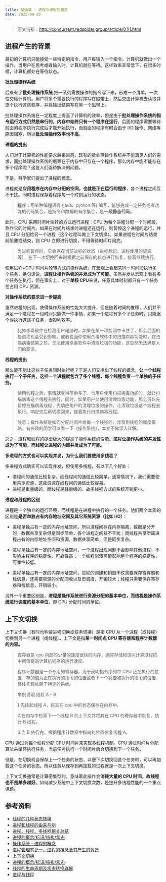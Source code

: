 ```yaml
---
title: 基础篇 - 进程与线程的概念
date: 2022-09-30
---
```


> 原文链接：http://concurrent.redspider.group/article/01/1.html

## 进程产生的背景

最初的计算机只能接受一些特定的指令，用户每输入一个指令，计算机就做出一个操作。当用户在思考或者输入时，计算机就在等待。这样效率非常低下，在很多时候，计算机都处在等待状态。

**批处理操作系统**

后来有了**批处理操作系统**,把一系列需要操作的指令写下来，形成一个清单，一次性交给计算机。用户将多个需要执行的程序写在磁带上，然后交由计算机去读取并逐个执行这些程序，并将输出结果写在另一个磁带上。

批处理操作系统在一定程度上提高了计算机的效率，但是由于**批处理操作系统的指令运行方式仍然是串行的，内存中始终只有一个程序在运行**，后面的程序需要等待前面的程序执行完成后才能开始执行，而前面的程序有时会由于 I/O 操作、网络等原因阻塞，所以**批处理操作效率也不高**。

**进程的提出**

人们对于计算机的性能要求越来越高，现有的批处理操作系统并不能满足人们的需求，而批处理操作系统的瓶颈在于内存中只存在一个程序，那么内存中能不能存在多个程序呢？这是人们亟待解决的问题。

于是，科学家们提出了进程的概念。

进程就是**应用程序在内存中分配的空间，也就是正在运行的程序**，各个进程之间互不干扰。同时进程保存着程序每一个时刻运行的状态。

> 程序：用某种编程语言 (java、python 等) 编写，能够完成一定任务或者功能的代码集合，是指令和数据的有序集合，是**一段静态代码**。

此时，CPU 采用时间片轮转的方式运行进程：CPU 为每个进程分配一个时间段，称作它的时间片。如果在时间片结束时进程还在运行，则暂停这个进程的运行，并且 CPU 分配给另一个进程（这个过程叫做上下文切换）。如果进程在时间片结束前阻塞或结束，则 CPU 立即进行切换，不用等待时间片用完。 

>当进程暂停时，它会保存当前进程的状态（进程标识，进程使用的资源等），在下一次切换回来时根据之前保存的状态进行恢复，接着继续执行。

使用进程+CPU 时间片轮转方式的操作系统，在宏观上看起来同一时间段执行多个任务，换句话说，**进程让操作系统的并发成为了可能**。虽然并发从宏观上看有多个任务在执行，但在事实上，对于**单核 CPU**来说，任意具体时刻都只有一个任务在占用 CPU 资源。

**对操作系统的要求进一步提高**

虽然进程的出现，使得操作系统的性能大大提升，但是随着时间的推移，人们并不满足一个进程在一段时间只能做一件事情，如果一个进程有多个子任务时，只能逐个得执行这些子任务，很影响效率。

> 比如杀毒软件在检测用户电脑时，如果在某一项检测中卡住了，那么后面的检测项也会受到影响。或者说当你使用杀毒软件中的扫描病毒功能时，在扫描病毒结束之前，无法使用杀毒软件中清理垃圾的功能，这显然无法满足人们的要求。

**线程的提出**

那么能不能让这些子任务同时执行呢？于是人们又提出了线程的概念，**让一个线程执行一个子任务，这样一个进程就包含了多个线程，每个线程负责一个单独的子任务。**

> 使用线程之后，事情就变得简单多了。当用户使用扫描病毒功能时，就让扫描病毒这个线程去执行。同时，如果用户又使用清理垃圾功能，那么可以先暂停扫描病毒线程，先响应用户的清理垃圾的操作，让清理垃圾这个线程去执行。响应完后再切换回来，接着执行扫描病毒线程。
>
> 注意：操作系统是如何分配时间片给每一个线程的，涉及到线程的调度策略，有兴趣的同学可以看一下《操作系统》，本文不做深入详解。

总之，进程和线程的提出极大的提高了操作系统的性能。**进程让操作系统的并发性成为了可能，而线程让进程的内部并发成为了可能。**

**多进程的方式也可以实现并发，为什么我们要使用多线程？**

多进程方式确实可以实现并发，但使用多线程，有以下几个好处：

- 进程间的通信比较复杂，而线程间的通信比较简单，通常情况下，我们需要使用共享资源，这些资源在线程间的通信比较容易。
- 进程是重量级的，而线程是轻量级的，故多线程方式的系统开销更小。

**进程和线程的区别**

进程是一个独立的运行环境，而线程是在进程中执行的一个任务。他们两个本质的区别是**是否单独占有内存地址空间及其它系统资源（比如 I/O）**：

* 进程单独占有一定的内存地址空间，所以进程间存在内存隔离，数据是分开的，数据共享复杂但是同步简单，各个进程之间互不干扰；而线程共享所属进程占有的内存地址空间和资源，数据共享简单，但是同步复杂。 

* 进程单独占有一定的内存地址空间，一个进程出现问题不会影响其他进程，不影响主程序的稳定性，可靠性高；一个线程崩溃可能影响整个程序的稳定性，可靠性较低。 
* 进程单独占有一定的内存地址空间，进程的创建和销毁不仅需要保存寄存器和栈信息，还需要资源的分配回收以及页调度，开销较大；线程只需要保存寄存器和栈信息，开销较小。

另外一个重要区别是，**进程是操作系统进行资源分配的基本单位，而线程是操作系统进行调度的基本单位**，即 CPU 分配时间的单位。

## 上下文切换
上下文切换（有时也称做进程切换或任务切换）是指 CPU 从一个进程（或线程）切换到另一个进程（或线程）。上下文是指**某一时间点 CPU 寄存器和程序计数器的内容。**

> 寄存器是 cpu 内部的少量的速度很快的闪存，通常存储和访问计算过程的中间值提高计算机程序的运行速度。
>
> 程序计数器是一个专用的寄存器，用于表明指令序列中 CPU 正在执行的位置，存的值为正在执行的指令的位置或者下一个将要被执行的指令的位置，具体实现依赖于特定的系统。
>
> 举例说明 线程 A - B  
>
> 1.先挂起线程 A，将其在 cpu 中的状态保存在内存中。  
>
> 2.在内存中检索下一个线程 B 的上下文并将其在 CPU 的寄存器中恢复，执行 B 线程。  
>
> 3.当 B 执行完，根据程序计数器中指向的位置恢复线程 A。

CPU 通过为每个线程分配 CPU 时间片来实现多线程机制。CPU 通过时间片分配算法来循环执行任务，当前任务执行一个时间片后会切换到下一个任务。

但是，在切换前会保存上一个任务的状态，以便下次切换回这个任务时，可以再加载这个任务的状态。所以任务从保存到再加载的过程就是一次上下文切换。

上下文切换通常是计算密集型的，意味着此操作会**消耗大量的 CPU 时间，故线程也不是越多越好**。如何减少系统中上下文切换次数，是提升多线程性能的一个重点课题。

## 参考资料

- [线程的几种状态转换](http://www.cnblogs.com/jijijiefang/articles/7222955.html)
- [进程和线程的由来与别](https://blog.csdn.net/whl_program/article/details/70217354)
- [进程、线程、多线程相关总结](https://www.cnblogs.com/fuchongjundream/p/3829508.html)
- [进程的概念/标识/结构/状态](https://blog.csdn.net/derkampf/article/details/60477317)
- [操作系统 - 进程的概念](http://www.cnblogs.com/tianlangshu/p/5224178.html)
- [进程管理笔记一、进程的概念及其产生的背景](https://blog.csdn.net/xd_hebuters/article/details/79590441#一进程产生的背景)
- [上下文切换](http://ifeve.com/context-switch-definition/)
- [进程的概念/标识/结构/状态](https://blog.csdn.net/derkampf/article/details/60477317)
- [线程的生命周期及状态转换详解](https://blog.csdn.net/asdf_1024/article/details/78978437)
- [进程与线程](https://www.liaoxuefeng.com/wiki/0014316089557264a6b348958f449949df42a6d3a2e542c000/0014319272686365ec7ceaeca33428c914edf8f70cca383000) 
